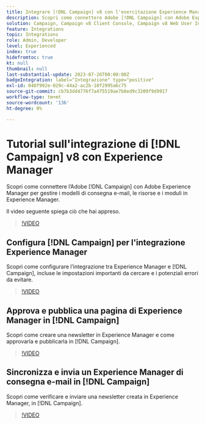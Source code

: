 ```yaml
---
title: Integrare [!DNL Campaign] v8 con l'esercitazione Experience Manager
description: Scopri come connettere Adobe [!DNL Campaign] con Adobe Experience Manager per gestire i modelli di consegna e-mail, le risorse e i moduli in Experience Manager.
solution: Campaign, Campaign v8 Client Console, Campaign v8 Web User Interface, Experience Manager
feature: Integrations
topic: Integrations
role: Admin, Developer
level: Experienced
index: true
hidefromtoc: true
kt: null
thumbnail: null
last-substantial-update: 2023-07-26T00:00:00Z
badgeIntegration: label="Integrazione" type="positive"
exl-id: 040f992e-029c-44a2-ac2b-10f2995a6c75
source-git-commit: cb7b3dd4776f7a475519ae7b8ed9c3209f9d9917
workflow-type: tm+mt
source-wordcount: '136'
ht-degree: 0%

---
```


# Tutorial sull&#39;integrazione di [!DNL Campaign] v8 con Experience Manager

Scopri come connettere l’Adobe [!DNL Campaign] con Adobe Experience Manager per gestire i modelli di consegna e-mail, le risorse e i moduli in Experience Manager.

Il video seguente spiega ciò che hai appreso.

>[!VIDEO](https://video.tv.adobe.com/v/340319?quality=12&learn=on)

## Configura [!DNL Campaign] per l&#39;integrazione Experience Manager

Scopri come configurare l’integrazione tra Experience Manager e [!DNL Campaign], incluse le impostazioni importanti da cercare e i potenziali errori da evitare.

>[!VIDEO](https://video.tv.adobe.com/v/340121?quality=12&learn=on)

## Approva e pubblica una pagina di Experience Manager in [!DNL Campaign]

Scopri come creare una newsletter in Experience Manager e come approvarla e pubblicarla in [!DNL Campaign].

>[!VIDEO](https://video.tv.adobe.com/v/340678?quality=12&learn=on)

## Sincronizza e invia un Experience Manager di consegna e-mail in [!DNL Campaign]

Scopri come verificare e inviare una newsletter creata in Experience Manager, in [!DNL Campaign].

>[!VIDEO](https://video.tv.adobe.com/v/340151?quality=12&learn=on)
